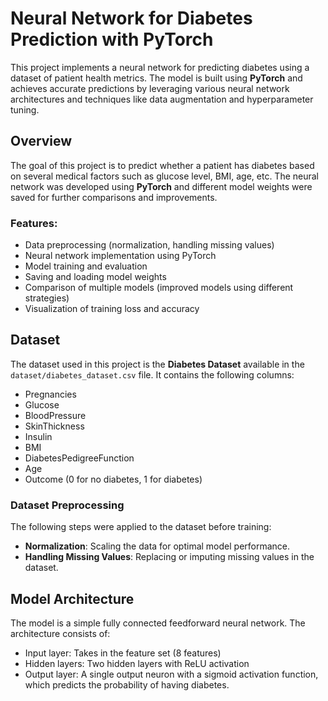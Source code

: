 # Neural Network for Diabetes Prediction with PyTorch

This project implements a neural network for predicting diabetes using a dataset of patient health metrics. The model is built using **PyTorch** and achieves accurate predictions by leveraging various neural network architectures and techniques like data augmentation and hyperparameter tuning.


## Overview

The goal of this project is to predict whether a patient has diabetes based on several medical factors such as glucose level, BMI, age, etc. The neural network was developed using **PyTorch** and different model weights were saved for further comparisons and improvements.

### Features:
- Data preprocessing (normalization, handling missing values)
- Neural network implementation using PyTorch
- Model training and evaluation
- Saving and loading model weights
- Comparison of multiple models (improved models using different strategies)
- Visualization of training loss and accuracy

## Dataset

The dataset used in this project is the **Diabetes Dataset** available in the `dataset/diabetes_dataset.csv` file. It contains the following columns:
- Pregnancies
- Glucose
- BloodPressure
- SkinThickness
- Insulin
- BMI
- DiabetesPedigreeFunction
- Age
- Outcome (0 for no diabetes, 1 for diabetes)

### Dataset Preprocessing
The following steps were applied to the dataset before training:
- **Normalization**: Scaling the data for optimal model performance.
- **Handling Missing Values**: Replacing or imputing missing values in the dataset.

## Model Architecture

The model is a simple fully connected feedforward neural network. The architecture consists of:
- Input layer: Takes in the feature set (8 features)
- Hidden layers: Two hidden layers with ReLU activation
- Output layer: A single output neuron with a sigmoid activation function, which predicts the probability of having diabetes.

